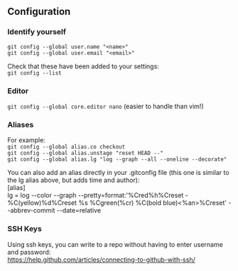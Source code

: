 
## Configuration

### Identify yourself

`git config --global user.name "<name>"`      
`git config --global user.email "<email>"` 

Check that these have been added to your settings:       
`git config --list`

### Editor 
`git config --global core.editor nano` (easier to handle than vim!)

### Aliases

For example:      
`git config --global alias.co checkout`      
`git config --global alias.unstage "reset HEAD --"`         
`git config --global alias.lg "log --graph --all --oneline --decorate"`   

You can also add an alias directly in your .gitconfig file (this one is similar to the lg alias above, but adds time and author):      
[alias]     
lg = log --color --graph --pretty=format:'%Cred%h%Creset -%C(yellow)%d%Creset %s %Cgreen(%cr) %C(bold blue)<%an>%Creset' --abbrev-commit --date=relative


### SSH Keys

Using ssh keys, you can write to a repo without having to enter username and password:              
https://help.github.com/articles/connecting-to-github-with-ssh/


